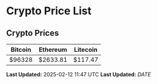 # Crypto Price List

## Crypto Prices
| Bitcoin | Ethereum | Litecoin |
| ------- | -------- | -------- |
| $96328 | $2633.81 | $117.47 |
**Last Updated:** 2025-02-12 11:47 UTC
**Last Updated:** $DATE$
